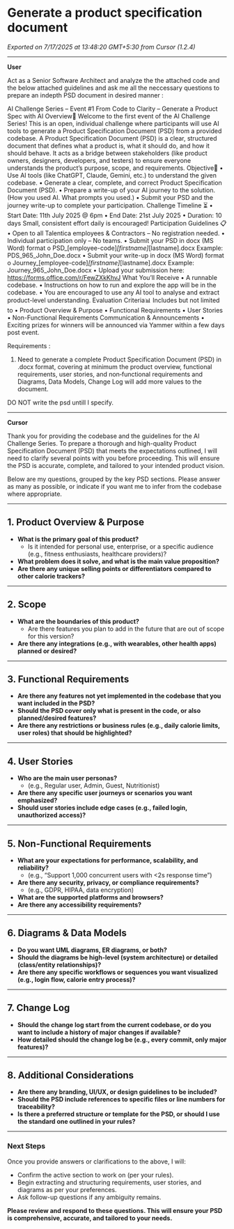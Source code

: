 # Generate a product specification document
_Exported on 7/17/2025 at 13:48:20 GMT+5:30 from Cursor (1.2.4)_

---

**User**

Act as a Senior Software Architect and analyze the the attached code and the below attached guidelines and ask me all the neccessary questions to prepare an indepth PSD document in desired manner :

 AI Challenge Series – Event #1
 From Code to Clarity – Generate a Product Spec with AI
Overview🧭
Welcome to the first event of the AI Challenge Series!
This is an open, individual challenge where participants will use AI tools to generate a Product
Specification Document (PSD) from a provided codebase.
A Product Specification Document (PSD) is a clear, structured document that defines what a product is,
what it should do, and how it should behave. It acts as a bridge between stakeholders (like product
owners, designers, developers, and testers) to ensure everyone understands the product’s purpose,
scope, and requirements.
Objective🎯
• Use AI tools (like ChatGPT, Claude, Gemini, etc.) to understand the given codebase.
• Generate a clear, complete, and correct Product Specification Document (PSD).
• Prepare a write-up of your AI journey to the solution. (How you used AI. What prompts you used.)
• Submit your PSD and the journey write-up to complete your participation.
Challenge Timeline ⏳
• Start Date: 11th July 2025 @ 6pm
• End Date: 21st July 2025
• Duration: 10 days
Small, consistent effort daily is encouraged!
Participation Guidelines 📋
• Open to all Talentica employees & Contractors – No registration needed.
• Individual participation only – No teams.
• Submit your PSD in docx (MS Word) format
o PSD_[employee-code]_[firstname]_[lastname].docx
Example: PDS_965_John_Doe.docx
• Submit your write-up in docx (MS Word) format
o Journey_[employee-code]_[firstname]_[lastname].docx
Example: Journey_965_John_Doe.docx
• Upload your submission here:
 https://forms.office.com/r/FewZXkKhvJ
What You’ll Receive
• A runnable codebase.
• Instructions on how to run and explore the app will be in the codebase.
• You are encouraged to use any AI tool to analyse and extract product-level understanding.
Evaluation Criteria📊
 Includes but not limited to
• Product Overview & Purpose
• Functional Requirements
• User Stories
• Non-Functional Requirements
Communication & Announcements
• Exciting prizes for winners will be announced via Yammer within a few days post event.

Requirements :
1. Need to generate a complete Product Specification Document (PSD) in .docx format, covering at minimum the product overview, functional requirements, user stories, and non‑functional requirements and Diagrams, Data Models, Change Log will add more values to the document.

DO NOT write the psd untill I specify. 

---

**Cursor**

Thank you for providing the codebase and the guidelines for the AI Challenge Series. To prepare a thorough and high-quality Product Specification Document (PSD) that meets the expectations outlined, I will need to clarify several points with you before proceeding. This will ensure the PSD is accurate, complete, and tailored to your intended product vision.

Below are my questions, grouped by the key PSD sections. Please answer as many as possible, or indicate if you want me to infer from the codebase where appropriate.

---

## 1. Product Overview & Purpose

- **What is the primary goal of this product?**
  - Is it intended for personal use, enterprise, or a specific audience (e.g., fitness enthusiasts, healthcare providers)?
- **What problem does it solve, and what is the main value proposition?**
- **Are there any unique selling points or differentiators compared to other calorie trackers?**

---

## 2. Scope

- **What are the boundaries of this product?**
  - Are there features you plan to add in the future that are out of scope for this version?
- **Are there any integrations (e.g., with wearables, other health apps) planned or desired?**

---

## 3. Functional Requirements

- **Are there any features not yet implemented in the codebase that you want included in the PSD?**
- **Should the PSD cover only what is present in the code, or also planned/desired features?**
- **Are there any restrictions or business rules (e.g., daily calorie limits, user roles) that should be highlighted?**

---

## 4. User Stories

- **Who are the main user personas?**
  - (e.g., Regular user, Admin, Guest, Nutritionist)
- **Are there any specific user journeys or scenarios you want emphasized?**
- **Should user stories include edge cases (e.g., failed login, unauthorized access)?**

---

## 5. Non-Functional Requirements

- **What are your expectations for performance, scalability, and reliability?**
  - (e.g., “Support 1,000 concurrent users with <2s response time”)
- **Are there any security, privacy, or compliance requirements?**
  - (e.g., GDPR, HIPAA, data encryption)
- **What are the supported platforms and browsers?**
- **Are there any accessibility requirements?**

---

## 6. Diagrams & Data Models

- **Do you want UML diagrams, ER diagrams, or both?**
- **Should the diagrams be high-level (system architecture) or detailed (class/entity relationships)?**
- **Are there any specific workflows or sequences you want visualized (e.g., login flow, calorie entry process)?**

---

## 7. Change Log

- **Should the change log start from the current codebase, or do you want to include a history of major changes if available?**
- **How detailed should the change log be (e.g., every commit, only major features)?**

---

## 8. Additional Considerations

- **Are there any branding, UI/UX, or design guidelines to be included?**
- **Should the PSD include references to specific files or line numbers for traceability?**
- **Is there a preferred structure or template for the PSD, or should I use the standard one outlined in your rules?**

---

### Next Steps

Once you provide answers or clarifications to the above, I will:
- Confirm the active section to work on (per your rules).
- Begin extracting and structuring requirements, user stories, and diagrams as per your preferences.
- Ask follow-up questions if any ambiguity remains.

**Please review and respond to these questions. This will ensure your PSD is comprehensive, accurate, and tailored to your needs.**

